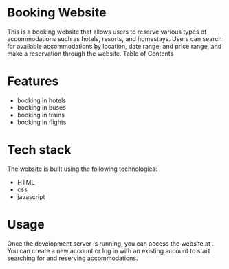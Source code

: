 # Booking Website
This is a booking website that allows users to reserve various types of accommodations such as hotels, resorts, and homestays. 
Users can search for available accommodations by location, date range, and price range, and make a reservation through the website.
Table of Contents
# Features
* booking in hotels
* booking in buses
* booking in trains
* booking in flights
# Tech stack
The website is built using the following technologies:

* HTML
* css
* javascript
# Usage
Once the development server is running, you can access the website at . 
You can create a new account or log in with an existing account to start searching for and reserving accommodations.
